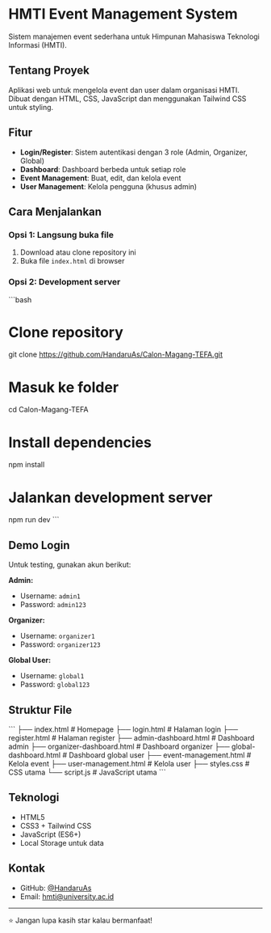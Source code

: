 # HMTI Event Management System

Sistem manajemen event sederhana untuk Himpunan Mahasiswa Teknologi Informasi (HMTI).

## Tentang Proyek

Aplikasi web untuk mengelola event dan user dalam organisasi HMTI. Dibuat dengan HTML, CSS, JavaScript dan menggunakan Tailwind CSS untuk styling.

## Fitur

- **Login/Register**: Sistem autentikasi dengan 3 role (Admin, Organizer, Global)
- **Dashboard**: Dashboard berbeda untuk setiap role
- **Event Management**: Buat, edit, dan kelola event
- **User Management**: Kelola pengguna (khusus admin)

## Cara Menjalankan

### Opsi 1: Langsung buka file
1. Download atau clone repository ini
2. Buka file `index.html` di browser

### Opsi 2: Development server
\`\`\`bash
# Clone repository
git clone https://github.com/HandaruAs/Calon-Magang-TEFA.git

# Masuk ke folder
cd Calon-Magang-TEFA

# Install dependencies
npm install

# Jalankan development server
npm run dev
\`\`\`

## Demo Login

Untuk testing, gunakan akun berikut:

**Admin:**
- Username: `admin1`
- Password: `admin123`

**Organizer:**
- Username: `organizer1` 
- Password: `organizer123`

**Global User:**
- Username: `global1`
- Password: `global123`

## Struktur File

\`\`\`
├── index.html              # Homepage
├── login.html              # Halaman login
├── register.html           # Halaman register
├── admin-dashboard.html    # Dashboard admin
├── organizer-dashboard.html # Dashboard organizer
├── global-dashboard.html   # Dashboard global user
├── event-management.html   # Kelola event
├── user-management.html    # Kelola user
├── styles.css              # CSS utama
└── script.js               # JavaScript utama
\`\`\`

## Teknologi

- HTML5
- CSS3 + Tailwind CSS
- JavaScript (ES6+)
- Local Storage untuk data

## Kontak

- GitHub: [@HandaruAs](https://github.com/HandaruAs)
- Email: hmti@university.ac.id

---

⭐ Jangan lupa kasih star kalau bermanfaat!
